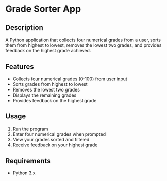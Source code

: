 # Grade Sorter App

## Description
A Python application that collects four numerical grades from a user, sorts them from highest to lowest, removes the lowest two grades, and provides feedback on the highest grade achieved.

## Features
- Collects four numerical grades (0-100) from user input
- Sorts grades from highest to lowest
- Removes the lowest two grades
- Displays the remaining grades
- Provides feedback on the highest grade

## Usage
1. Run the program
2. Enter four numerical grades when prompted
3. View your grades sorted and filtered
4. Receive feedback on your highest grade

## Requirements
- Python 3.x